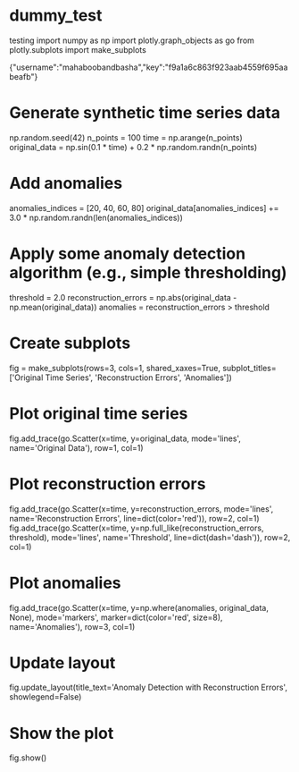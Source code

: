 # dummy_test
testing 
import numpy as np
import plotly.graph_objects as go
from plotly.subplots import make_subplots

{"username":"mahaboobandbasha","key":"f9a1a6c863f923aab4559f695aabeafb"}

# Generate synthetic time series data
np.random.seed(42)
n_points = 100
time = np.arange(n_points)
original_data = np.sin(0.1 * time) + 0.2 * np.random.randn(n_points)

# Add anomalies
anomalies_indices = [20, 40, 60, 80]
original_data[anomalies_indices] += 3.0 * np.random.randn(len(anomalies_indices))

# Apply some anomaly detection algorithm (e.g., simple thresholding)
threshold = 2.0
reconstruction_errors = np.abs(original_data - np.mean(original_data))
anomalies = reconstruction_errors > threshold

# Create subplots
fig = make_subplots(rows=3, cols=1, shared_xaxes=True, subplot_titles=['Original Time Series', 'Reconstruction Errors', 'Anomalies'])

# Plot original time series
fig.add_trace(go.Scatter(x=time, y=original_data, mode='lines', name='Original Data'), row=1, col=1)

# Plot reconstruction errors
fig.add_trace(go.Scatter(x=time, y=reconstruction_errors, mode='lines', name='Reconstruction Errors', line=dict(color='red')), row=2, col=1)
fig.add_trace(go.Scatter(x=time, y=np.full_like(reconstruction_errors, threshold), mode='lines', name='Threshold', line=dict(dash='dash')), row=2, col=1)

# Plot anomalies
fig.add_trace(go.Scatter(x=time, y=np.where(anomalies, original_data, None), mode='markers', marker=dict(color='red', size=8), name='Anomalies'), row=3, col=1)



# Update layout
fig.update_layout(title_text='Anomaly Detection with Reconstruction Errors', showlegend=False)

# Show the plot
fig.show()
